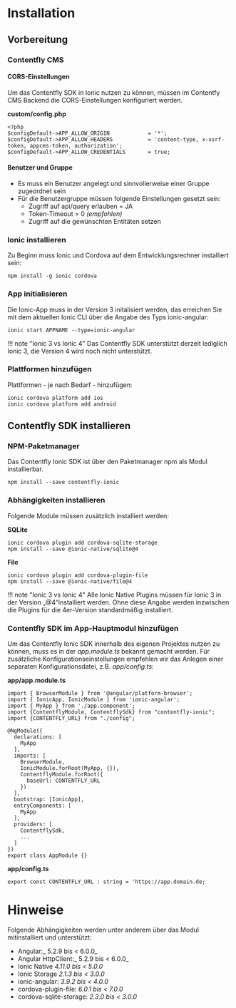 # Installation

## Vorbereitung

### Contentfly CMS

#### CORS-Einstellungen
Um das Contentfly SDK in Ionic nutzen zu können, müssen im Contentfy CMS Backend die CORS-Einstellungen konfiguriert werden.

**custom/config.php**

```
<?php
$configDefault->APP_ALLOW_ORIGIN            = '*';
$configDefault->APP_ALLOW_HEADERS           = 'content-type, x-xsrf-token, appcms-token, authorization';
$configDefault->APP_ALLOW_CREDENTIALS       = true;
```

#### Benutzer und Gruppe

* Es muss ein Benutzer angelegt und sinnvollerweise einer Gruppe zugeordnet sein
* Für die Benutzergruppe müssen folgende Einstellungen gesetzt sein:
    * Zugriff auf api/query erlauben = JA
    * Token-Timeout = 0 _(empfohlen)_
    * Zugriff auf die gewünschten Entitäten setzen

### Ionic installieren

Zu Beginn muss Ionic und Cordova auf dem Entwicklungsrechner installiert sein:

```
npm install -g ionic cordova
```

### App initialisieren

Die Ionic-App muss in der Version 3 initalisiert werden, das erreichen Sie mit dem aktuellen Ionic CLI
über die Angabe des Typs ionic-angular:

```
ionic start APPNAME --type=ionic-angular
```

!!! note "Ionic 3 vs Ionic 4"
    Das Contentfly SDK unterstützt derzeit lediglich Ionic 3, die Version 4 wird noch nicht unterstützt.

### Plattformen hinzufügen

Plattformen - je nach Bedarf - hinzufügen:

```
ionic cordova platform add ios
ionic cordova platform add android
```


## Contentfly SDK installieren

### NPM-Paketmanager

Das Contentfly Ionic SDK ist über den Paketmanager npm als Modul installierbar.

`npm install --save contentfly-ionic`

### Abhängigkeiten installieren

Folgende Module müssen zusätzlich installiert werden:

**SQLite**

```
ionic cordova plugin add cordova-sqlite-storage
npm install --save @ionic-native/sqlite@4
```

**File**

```
ionic cordova plugin add cordova-plugin-file
npm install --save @ionic-native/file@4
```

!!! note "Ionic 3 vs Ionic 4"
    Alle Ionic Native Plugins müssen für Ionic 3 in der Version „@4“installiert werden. Ohne diese Angabe
    werden inzwischen die Plugins für die 4er-Version standardmäßig installiert.


### Contentfly SDK im App-Hauptmodul hinzufügen

Um das Contentfly Ionic SDK innerhalb des eigenen Projektes nutzen zu können,
muss es in der _app.module.ts_ bekannt gemacht werden. Für zusätzliche Konfigurationseinstellungen empfehlen wir
das Anlegen einer separaten Konfigurationsdatei, z.B. _app/config.ts_:

**app/app.module.ts**

``` hl_lines="4 5 14 15 16 23"
import { BrowserModule } from '@angular/platform-browser';
import { IonicApp, IonicModule } from 'ionic-angular';
import { MyApp } from './app.component';
import {ContentflyModule, ContentflySdk} from "contentfly-ionic";
import {CONTENTFLY_URL} from "./config";

@NgModule({
  declarations: [
    MyApp
  ],
  imports: [
    BrowserModule,
    IonicModule.forRoot(MyApp, {}),
    ContentflyModule.forRoot({
      baseUrl: CONTENTFLY_URL
    })
  ],
  bootstrap: [IonicApp],
  entryComponents: [
    MyApp
  ],
  providers: [
    ContentflySdk,
    ...
  ]
})
export class AppModule {}

```

**app/config.ts**

```
export const CONTENTFLY_URL : string = 'https://app.domain.de;
```



# Hinweise

Folgende Abhängigkeiten werden unter anderem über das Modul mitinstalliert und unterstützt:

* Angular:_ 5.2.9 bis < 6.0.0_
* Angular HttpClient:_ 5.2.9 bis < 6.0.0_
* Ionic Native _4.11.0 bis < 5.0.0_
* Ionic Storage _2.1.3 bis < 3.0.0_
* ionic-angular: _3.9.2 bis < 4.0.0_
* cordova-plugin-file: _6.0.1 bis < 7.0.0_
* cordova-sqlite-storage: _2.3.0 bis < 3.0.0_